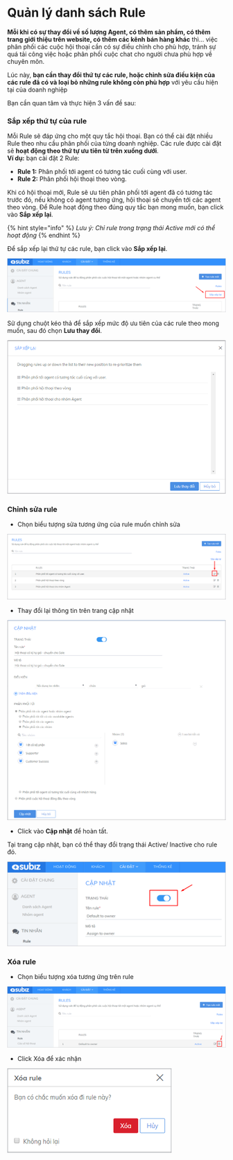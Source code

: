 # Quản lý danh sách Rule

**Mỗi khi có sự thay đổi về số lượng Agent, có thêm sản phẩm, có thêm trang giới thiệu trên website, có thêm các kênh bán hàng khác** thì… việc phân phối các cuộc hội thoại cần có sự điều chỉnh cho phù hợp, tránh sự quá tải công việc hoặc phân phối cuộc chat cho người chưa phù hợp về chuyên môn.

Lúc này, **bạn cần thay đổi thứ tự các rule, hoặc chỉnh sửa điều kiện của các rule đã có và loại bỏ những rule không còn phù hợp** với yêu cầu hiện tại của doanh nghiệp

Bạn cần quan tâm và thực hiện 3 vấn đề sau:

### **Sắp xếp thứ tự của rule**

Mỗi Rule sẽ đáp ứng cho một quy tắc hội thoại. Bạn có thể cài đặt nhiều Rule theo nhu cầu phân phối của từng doanh nghiệp. Các rule được cài đặt sẽ **hoạt động theo thứ tự ưu tiên từ trên xuống dưới**.   
**Ví dụ:** bạn cài đặt 2 Rule:

* **Rule 1:** Phân phối tới agent có tương tác cuối cùng với user.
* **Rule 2:** Phân phối hội thoại theo vòng.

Khi có hội thoại mới, Rule sẽ ưu tiên phân phối tới agent đã có tương tác trước đó, nếu không có agent tương ứng, hội thoại sẽ chuyển tới các agent theo vòng. Để Rule hoạt động theo đúng quy tắc bạn mong muốn, bạn click vào **Sắp xếp lại**.

{% hint style="info" %}
_Lưu ý: Chỉ rule trong trạng thái Active mới có thể hoạt động_
{% endhint %}

Để sắp xếp lại thứ tự các rule, bạn click vào **Sắp xếp lại**.

![Ch&#x1ECD;n s&#x1EAF;p x&#x1EBF;p l&#x1EA1;i Rule](../../../.gitbook/assets/sap-xep-lai-rule%20%283%29.png)

Sử dụng chuột kéo thả để sắp xếp mức độ ưu tiên của các rule theo mong muốn, sau đó chọn **Lưu thay đổi**.

![S&#x1EAF;p x&#x1EBF;p l&#x1EA1;i th&#x1EE9; t&#x1EF1; th&#x1EF1;c hi&#x1EC7;n Rule](../../../.gitbook/assets/sap-xep-lai-rule.png)

### **Chỉnh sửa rule**

* Chọn biểu tượng sửa tương ứng của rule muốn chỉnh sửa

![Ch&#x1ECD;n v&#xE0; ch&#x1EC9;nh s&#x1EED;a Rule](../../../.gitbook/assets/chinh-sua-rule.png)

* Thay đổi lại thông tin trên trang cập nhật

![Thay &#x111;&#x1ED5;i v&#xE0; ch&#x1EC9;nh s&#x1EED;a c&#xE1;c th&#xE0;nh ph&#x1EA7;n trong Rule](../../../.gitbook/assets/cap-nhat-rule.png)

* Click vào **Cập nhật** để hoàn tất.

Tại trang cập nhật, bạn có thể thay đổi trạng thái Active/ Inactive cho rule đó.

![C&#x1EAD;p nh&#x1EAD;t tr&#x1EA1;ng th&#xE1;i Active cho Rule](../../../.gitbook/assets/cap-nhat-trang-thai-rule.png)

### **Xóa rule**

* Chọn biểu tượng xóa tương ứng trên rule

![Ch&#x1ECD;n Rule c&#x1EA7;n x&#xF3;a](../../../.gitbook/assets/chon-bieu-tuong-xoa-rule.png)

* Click Xóa để xác nhận

![X&#xE1;c nh&#x1EAD;n x&#xF3;a Rule](../../../.gitbook/assets/delete-rule.png)

​

